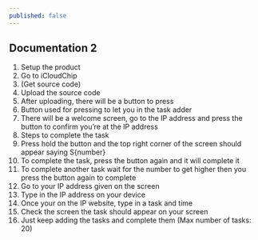 ```yaml
---
published: false
---
```

## Documentation 2

1. Setup the product
2. Go to iCloudChip
3. (Get source code)
4. Upload the source code
5. After uploading, there will be a button to press
6. Button used for pressing to let you in the task adder
7. There will be a welcome screen, go to the IP address and press the button to confirm you’re at the IP address
9. Steps to complete the task
10. Press hold the button and the top right corner of the screen should appear saying S{number}
11. To complete the task, press the button again and it will complete it
12. To complete another task wait for the number to get higher then you press the button again to complete
13. Go to your IP address given on the screen
14. Type in the IP address on your device
15. Once your on the IP website, type in a task and time
16. Check the screen the task should appear on your screen
17. Just keep adding the tasks and complete them (Max number of tasks: 20)